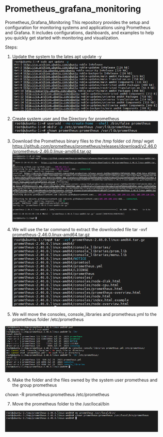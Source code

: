 # Prometheus_grafana_monitoring
Prometheus_Grafana_Monitoring This repository provides the setup and configuration for monitoring systems and applications using Prometheus and Grafana. It includes configurations, dashboards, and examples to help you quickly get started with monitoring and visualization.

Steps:

1) Update the system to the lates 
apt update -y
![alt text](image.png)

2) Create system user and the Directory for prometheus
![alt text](image-1.png)

3) Download the Prometheus binary files to the /tmp folder
cd /tmp/
wget https://github.com/prometheus/prometheus/releases/download/v2.46.0/prometheus-2.46.0.linux-amd64.tar.gz
![alt text](image-3.png)

4) We will use the tar command to extract the downloaded file
tar -xvf prometheus-2.46.0.linux-amd64.tar.gz
![alt text](image-4.png)

5) We will move the consoles, console_libraries and prometheus.yml  to the prometheus folder /etc/prometheus

![alt text](image-5.png)

6) Make the folder and the files owned by the system user prometheus and the group prometheus

chown -R prometheus:prometheus /etc/prometheus

7) Move the prometheus folder to the /usr/local/bin

![alt text](image-6.png)